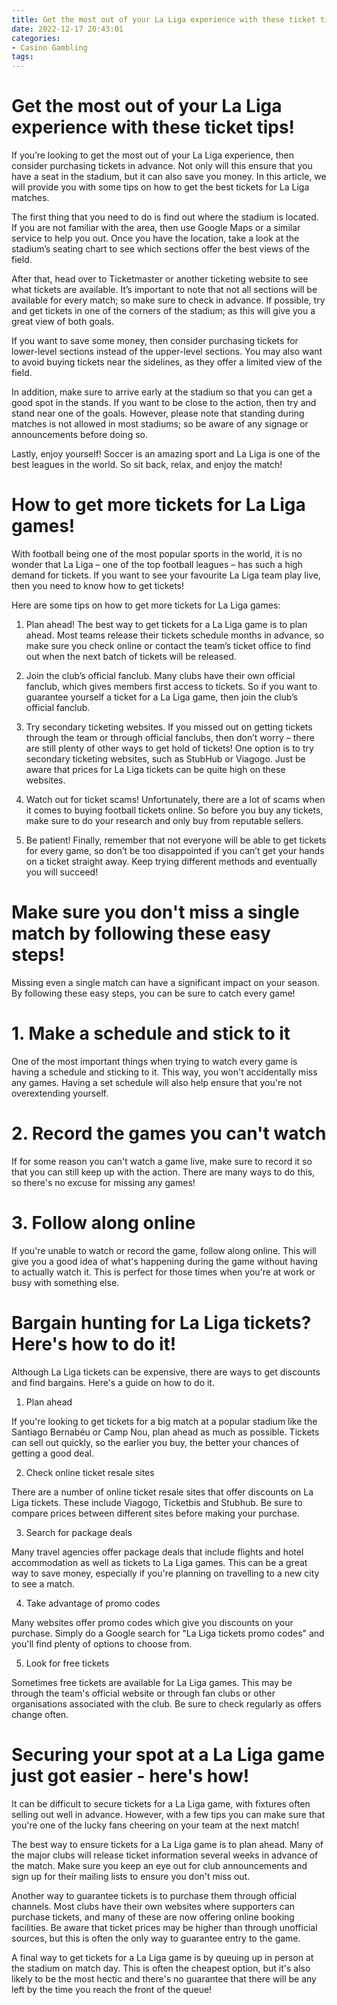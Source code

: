 ```yaml
---
title: Get the most out of your La Liga experience with these ticket tips!
date: 2022-12-17 20:43:01
categories:
- Casino Gambling
tags:
---
```



#  Get the most out of your La Liga experience with these ticket tips!

If you’re looking to get the most out of your La Liga experience, then consider purchasing tickets in advance. Not only will this ensure that you have a seat in the stadium, but it can also save you money. In this article, we will provide you with some tips on how to get the best tickets for La Liga matches.

The first thing that you need to do is find out where the stadium is located. If you are not familiar with the area, then use Google Maps or a similar service to help you out. Once you have the location, take a look at the stadium’s seating chart to see which sections offer the best views of the field.

After that, head over to Ticketmaster or another ticketing website to see what tickets are available. It’s important to note that not all sections will be available for every match; so make sure to check in advance. If possible, try and get tickets in one of the corners of the stadium; as this will give you a great view of both goals.

If you want to save some money, then consider purchasing tickets for lower-level sections instead of the upper-level sections. You may also want to avoid buying tickets near the sidelines, as they offer a limited view of the field.

In addition, make sure to arrive early at the stadium so that you can get a good spot in the stands. If you want to be close to the action, then try and stand near one of the goals. However, please note that standing during matches is not allowed in most stadiums; so be aware of any signage or announcements before doing so.

Lastly, enjoy yourself! Soccer is an amazing sport and La Liga is one of the best leagues in the world. So sit back, relax, and enjoy the match!

#  How to get more tickets for La Liga games!

With football being one of the most popular sports in the world, it is no wonder that La Liga – one of the top football leagues – has such a high demand for tickets. If you want to see your favourite La Liga team play live, then you need to know how to get tickets!

Here are some tips on how to get more tickets for La Liga games:

1. Plan ahead! The best way to get tickets for a La Liga game is to plan ahead. Most teams release their tickets schedule months in advance, so make sure you check online or contact the team’s ticket office to find out when the next batch of tickets will be released.

2. Join the club’s official fanclub. Many clubs have their own official fanclub, which gives members first access to tickets. So if you want to guarantee yourself a ticket for a La Liga game, then join the club’s official fanclub.

3. Try secondary ticketing websites. If you missed out on getting tickets through the team or through official fanclubs, then don’t worry – there are still plenty of other ways to get hold of tickets! One option is to try secondary ticketing websites, such as StubHub or Viagogo. Just be aware that prices for La Liga tickets can be quite high on these websites.

4. Watch out for ticket scams! Unfortunately, there are a lot of scams when it comes to buying football tickets online. So before you buy any tickets, make sure to do your research and only buy from reputable sellers.

5. Be patient! Finally, remember that not everyone will be able to get tickets for every game, so don’t be too disappointed if you can’t get your hands on a ticket straight away. Keep trying different methods and eventually you will succeed!

#  Make sure you don't miss a single match by following these easy steps!

Missing even a single match can have a significant impact on your season. By following these easy steps, you can be sure to catch every game!

# 1. Make a schedule and stick to it

One of the most important things when trying to watch every game is having a schedule and sticking to it. This way, you won't accidentally miss any games. Having a set schedule will also help ensure that you're not overextending yourself.

# 2. Record the games you can't watch

If for some reason you can't watch a game live, make sure to record it so that you can still keep up with the action. There are many ways to do this, so there's no excuse for missing any games!

# 3. Follow along online

If you're unable to watch or record the game, follow along online. This will give you a good idea of what's happening during the game without having to actually watch it. This is perfect for those times when you're at work or busy with something else.

#  Bargain hunting for La Liga tickets? Here's how to do it!

Although La Liga tickets can be expensive, there are ways to get discounts and find bargains. Here's a guide on how to do it.

1. Plan ahead

If you're looking to get tickets for a big match at a popular stadium like the Santiago Bernabéu or Camp Nou, plan ahead as much as possible. Tickets can sell out quickly, so the earlier you buy, the better your chances of getting a good deal.

2. Check online ticket resale sites

There are a number of online ticket resale sites that offer discounts on La Liga tickets. These include Viagogo, Ticketbis and Stubhub. Be sure to compare prices between different sites before making your purchase.

3. Search for package deals

Many travel agencies offer package deals that include flights and hotel accommodation as well as tickets to La Liga games. This can be a great way to save money, especially if you're planning on travelling to a new city to see a match.

4. Take advantage of promo codes

Many websites offer promo codes which give you discounts on your purchase. Simply do a Google search for "La Liga tickets promo codes" and you'll find plenty of options to choose from.

5. Look for free tickets



Sometimes free tickets are available for La Liga games. This may be through the team's official website or through fan clubs or other organisations associated with the club. Be sure to check regularly as offers change often.

#  Securing your spot at a La Liga game just got easier - here's how!

It can be difficult to secure tickets for a La Liga game, with fixtures often selling out well in advance. However, with a few tips you can make sure that you're one of the lucky fans cheering on your team at the next match!

The best way to ensure tickets for a La Liga game is to plan ahead. Many of the major clubs will release ticket information several weeks in advance of the match. Make sure you keep an eye out for club announcements and sign up for their mailing lists to ensure you don't miss out.

Another way to guarantee tickets is to purchase them through official channels. Most clubs have their own websites where supporters can purchase tickets, and many of these are now offering online booking facilities. Be aware that ticket prices may be higher than through unofficial sources, but this is often the only way to guarantee entry to the game.

A final way to get tickets for a La Liga game is by queuing up in person at the stadium on match day. This is often the cheapest option, but it's also likely to be the most hectic and there's no guarantee that there will be any left by the time you reach the front of the queue!